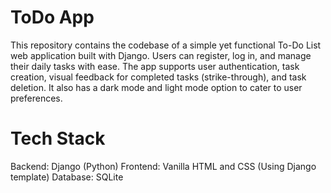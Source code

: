 # ToDo App

This repository contains the codebase of a simple yet functional To-Do List web application built with Django. Users can register, log in, and manage their daily tasks with ease. The app supports user authentication, task creation, visual feedback for completed tasks (strike-through), and task deletion. It also has a dark mode and light mode option to cater to user preferences.


# Tech Stack

Backend: Django (Python)
Frontend: Vanilla HTML and CSS (Using Django template)
Database: SQLite 
